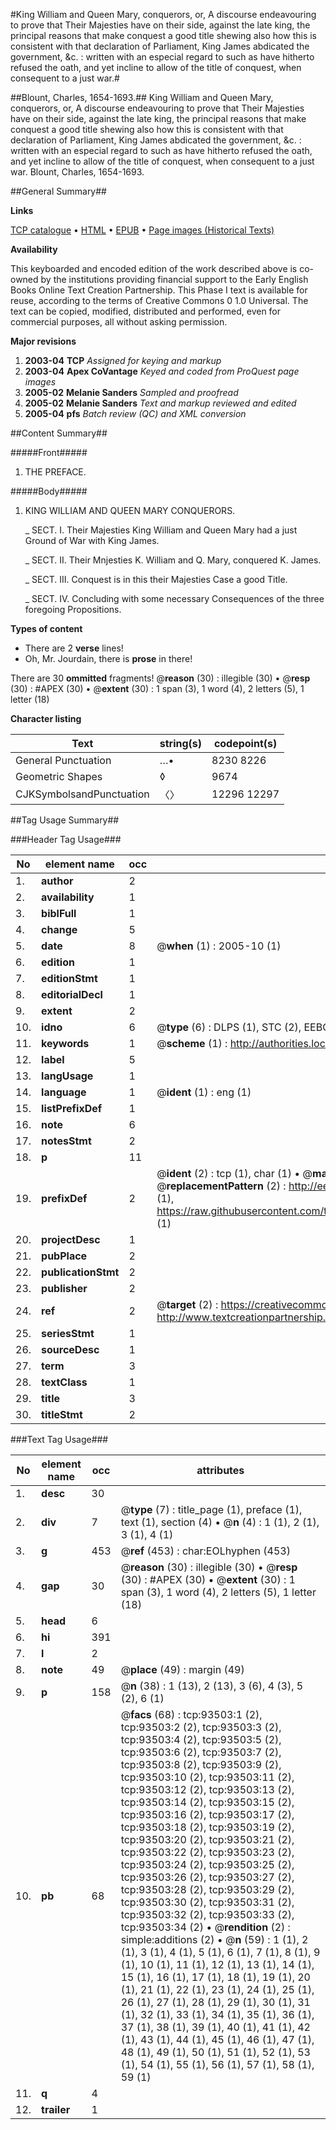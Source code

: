 #King William and Queen Mary, conquerors, or, A discourse endeavouring to prove that Their Majesties have on their side, against the late king, the principal reasons that make conquest a good title shewing also how this is consistent with that declaration of Parliament, King James abdicated the government, &c. : written with an especial regard to such as have hitherto refused the oath, and yet incline to allow of the title of conquest, when consequent to a just war.#

##Blount, Charles, 1654-1693.##
King William and Queen Mary, conquerors, or, A discourse endeavouring to prove that Their Majesties have on their side, against the late king, the principal reasons that make conquest a good title shewing also how this is consistent with that declaration of Parliament, King James abdicated the government, &c. : written with an especial regard to such as have hitherto refused the oath, and yet incline to allow of the title of conquest, when consequent to a just war.
Blount, Charles, 1654-1693.

##General Summary##

**Links**

[TCP catalogue](http://www.ota.ox.ac.uk/tcp/)  • 
[HTML](http://tei.it.ox.ac.uk/tcp/Texts-HTML/free/A28/A28440.html)  • 
[EPUB](http://tei.it.ox.ac.uk/tcp/Texts-EPUB/free/A28/A28440.epub) • 
[Page images (Historical Texts)](https://data.historicaltexts.jisc.ac.uk/view?pubId=eebo-12761273e&pageId=eebo-12761273e-93503-1)

**Availability**

This keyboarded and encoded edition of the
	       work described above is co-owned by the institutions
	       providing financial support to the Early English Books
	       Online Text Creation Partnership. This Phase I text is
	       available for reuse, according to the terms of Creative
	       Commons 0 1.0 Universal. The text can be copied,
	       modified, distributed and performed, even for
	       commercial purposes, all without asking permission.

**Major revisions**

1. __2003-04__ __TCP__ *Assigned for keying and markup*
1. __2003-04__ __Apex CoVantage__ *Keyed and coded from ProQuest page images*
1. __2005-02__ __Melanie Sanders__ *Sampled and proofread*
1. __2005-02__ __Melanie Sanders__ *Text and markup reviewed and edited*
1. __2005-04__ __pfs__ *Batch review (QC) and XML conversion*

##Content Summary##

#####Front#####

1. THE PREFACE.

#####Body#####

1. KING WILLIAM AND QUEEN MARY CONQUERORS.

    _ SECT. I. Their Majesties King William and Queen Mary had a just Ground of War with King James.

    _ SECT. II. Their Mnjesties K. William and Q. Mary, conquered K. James.

    _ SECT. III. Conquest is in this their Majesties Case a good Title.

    _ SECT. IV. Concluding with some necessary Consequences of the three foregoing Propositions.

**Types of content**

  * There are 2 **verse** lines!
  * Oh, Mr. Jourdain, there is **prose** in there!

There are 30 **ommitted** fragments! 
 @__reason__ (30) : illegible (30)  •  @__resp__ (30) : #APEX (30)  •  @__extent__ (30) : 1 span (3), 1 word (4), 2 letters (5), 1 letter (18)

**Character listing**


|Text|string(s)|codepoint(s)|
|---|---|---|
|General Punctuation|…•|8230 8226|
|Geometric Shapes|◊|9674|
|CJKSymbolsandPunctuation|〈〉|12296 12297|

##Tag Usage Summary##

###Header Tag Usage###

|No|element name|occ|attributes|
|---|---|---|---|
|1.|__author__|2||
|2.|__availability__|1||
|3.|__biblFull__|1||
|4.|__change__|5||
|5.|__date__|8| @__when__ (1) : 2005-10 (1)|
|6.|__edition__|1||
|7.|__editionStmt__|1||
|8.|__editorialDecl__|1||
|9.|__extent__|2||
|10.|__idno__|6| @__type__ (6) : DLPS (1), STC (2), EEBO-CITATION (1), OCLC (1), VID (1)|
|11.|__keywords__|1| @__scheme__ (1) : http://authorities.loc.gov/ (1)|
|12.|__label__|5||
|13.|__langUsage__|1||
|14.|__language__|1| @__ident__ (1) : eng (1)|
|15.|__listPrefixDef__|1||
|16.|__note__|6||
|17.|__notesStmt__|2||
|18.|__p__|11||
|19.|__prefixDef__|2| @__ident__ (2) : tcp (1), char (1)  •  @__matchPattern__ (2) : ([0-9\-]+):([0-9IVX]+) (1), (.+) (1)  •  @__replacementPattern__ (2) : http://eebo.chadwyck.com/downloadtiff?vid=$1&page=$2 (1), https://raw.githubusercontent.com/textcreationpartnership/Texts/master/tcpchars.xml#$1 (1)|
|20.|__projectDesc__|1||
|21.|__pubPlace__|2||
|22.|__publicationStmt__|2||
|23.|__publisher__|2||
|24.|__ref__|2| @__target__ (2) : https://creativecommons.org/publicdomain/zero/1.0/ (1), http://www.textcreationpartnership.org/docs/. (1)|
|25.|__seriesStmt__|1||
|26.|__sourceDesc__|1||
|27.|__term__|3||
|28.|__textClass__|1||
|29.|__title__|3||
|30.|__titleStmt__|2||


###Text Tag Usage###

|No|element name|occ|attributes|
|---|---|---|---|
|1.|__desc__|30||
|2.|__div__|7| @__type__ (7) : title_page (1), preface (1), text (1), section (4)  •  @__n__ (4) : 1 (1), 2 (1), 3 (1), 4 (1)|
|3.|__g__|453| @__ref__ (453) : char:EOLhyphen (453)|
|4.|__gap__|30| @__reason__ (30) : illegible (30)  •  @__resp__ (30) : #APEX (30)  •  @__extent__ (30) : 1 span (3), 1 word (4), 2 letters (5), 1 letter (18)|
|5.|__head__|6||
|6.|__hi__|391||
|7.|__l__|2||
|8.|__note__|49| @__place__ (49) : margin (49)|
|9.|__p__|158| @__n__ (38) : 1 (13), 2 (13), 3 (6), 4 (3), 5 (2), 6 (1)|
|10.|__pb__|68| @__facs__ (68) : tcp:93503:1 (2), tcp:93503:2 (2), tcp:93503:3 (2), tcp:93503:4 (2), tcp:93503:5 (2), tcp:93503:6 (2), tcp:93503:7 (2), tcp:93503:8 (2), tcp:93503:9 (2), tcp:93503:10 (2), tcp:93503:11 (2), tcp:93503:12 (2), tcp:93503:13 (2), tcp:93503:14 (2), tcp:93503:15 (2), tcp:93503:16 (2), tcp:93503:17 (2), tcp:93503:18 (2), tcp:93503:19 (2), tcp:93503:20 (2), tcp:93503:21 (2), tcp:93503:22 (2), tcp:93503:23 (2), tcp:93503:24 (2), tcp:93503:25 (2), tcp:93503:26 (2), tcp:93503:27 (2), tcp:93503:28 (2), tcp:93503:29 (2), tcp:93503:30 (2), tcp:93503:31 (2), tcp:93503:32 (2), tcp:93503:33 (2), tcp:93503:34 (2)  •  @__rendition__ (2) : simple:additions (2)  •  @__n__ (59) : 1 (1), 2 (1), 3 (1), 4 (1), 5 (1), 6 (1), 7 (1), 8 (1), 9 (1), 10 (1), 11 (1), 12 (1), 13 (1), 14 (1), 15 (1), 16 (1), 17 (1), 18 (1), 19 (1), 20 (1), 21 (1), 22 (1), 23 (1), 24 (1), 25 (1), 26 (1), 27 (1), 28 (1), 29 (1), 30 (1), 31 (1), 32 (1), 33 (1), 34 (1), 35 (1), 36 (1), 37 (1), 38 (1), 39 (1), 40 (1), 41 (1), 42 (1), 43 (1), 44 (1), 45 (1), 46 (1), 47 (1), 48 (1), 49 (1), 50 (1), 51 (1), 52 (1), 53 (1), 54 (1), 55 (1), 56 (1), 57 (1), 58 (1), 59 (1)|
|11.|__q__|4||
|12.|__trailer__|1||
